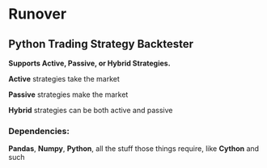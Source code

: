 # Runover
<h2>Python Trading Strategy Backtester</h2>

<strong>Supports Active, Passive, or Hybrid Strategies.</strong> 

<strong>Active</strong>  strategies take the market

<strong>Passive</strong>  strategies make the market

<strong>Hybrid</strong>  strategies can be both active and passive

<h3>Dependencies:</h3> 

<strong>Pandas</strong>, <strong>Numpy</strong>, <strong>Python</strong>, all the stuff those things require, like <strong>Cython</strong> and such
